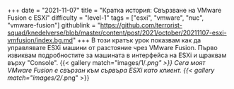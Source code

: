 +++
date = "2021-11-07"
title = "Кратка история: Свързване на VMware Fusion с ESXi"
difficulty = "level-1"
tags = ["esxi", "vmware", "nuc", "vmware-fusion"]
githublink = "https://github.com/terrorist-squad/knedelverse/blob/master/content/post/2021/october/20211107-esxi-vmfusion/index.bg.md"
+++
В този кратък урок показвам как да управлявате ESXi машини от разстояние чрез VMware Fusion. Първо извиквам подробностите за машината в интерфейса на ESXi и щраквам върху "Console".
{{< gallery match="images/1/*.png" >}}
Сега моят VMware Fusion е свързан към сървъра ESXi като клиент.
{{< gallery match="images/2/*.png" >}}
